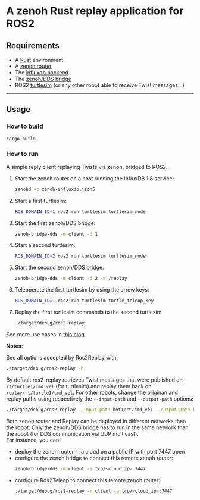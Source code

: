 # A zenoh Rust replay application for ROS2

## **Requirements**

 * A [Rust](https://rustup.rs/) environment
 * A [zenoh router](http://zenoh.io/docs/getting-started/quick-test/)
 * The [influxdb backend](https://github.com/eclipse-zenoh/zenoh-backend-influxdb/)
 * The [zenoh/DDS bridge](https://github.com/eclipse-zenoh/zenoh-plugin-dds#trying-it-out)
 * ROS2 [turtlesim](http://wiki.ros.org/turtlesim) (or any other robot able to receive Twist messages...)

-----
## **Usage**

### How to build

```bash
cargo build
```

### How to run

A simple reply client replaying Twists via zenoh, bridged to ROS2.

 1. Start the zenoh router on a host running the InfluxDB 1.8 service:
      ```bash
      zenohd -c zenoh-influxdb.json5
      ```
 2. Start a first turtlesim:
      ```bash
      ROS_DOMAIN_ID=1 ros2 run turtlesim turtlesim_node
      ```
 3. Start the first zenoh/DDS bridge:
      ```bash
      zenoh-bridge-dds -m client -d 1
      ```
 4. Start a second turtlesim:
      ```bash
      ROS_DOMAIN_ID=2 ros2 run turtlesim turtlesim_node
      ```
 5. Start the second zenoh/DDS bridge:
      ```bash
      zenoh-bridge-dds -m client -d 2 -s /replay
      ```
 6. Teleoperate the first turtlesim by using the arrow keys:
      ```bash
      ROS_DOMAIN_ID=1 ros2 run turtlesim turtle_teleop_key
      ```
 7. Replay the first turtlesim commands to the second turtlesim
      ```bash
      ./target/debug/ros2-replay
      ```

See more use cases in [this blog](https://zenoh.io/blog/2021-04-28-ros2-integration/).

**Notes**:

See all options accepted by Ros2Replay with:
  ```bash
  ./target/debug/ros2-replay -h
  ```

By default ros2-replay retrieves Twist messages that were published on `rt/turtle1/cmd_vel` (for turtlesim)
and replay them back on `replay/rt/turtle1/cmd_vel`.
For other robots, change the originan and replay paths using respectively the `--input-path` and `--output-path` options:
  ```bash
  ./target/debug/ros2-replay --input-path bot1/rt/cmd_vel --output-path bot2/rt/cmd_vel
  ```

Both zenoh router and Replay can be deployed in different networks than the robot. Only the zenoh/DDS bridge has to run in the same network than the robot (for DDS communication via UDP multicast).  
For instance, you can:
 * deploy the zenoh router in a cloud on a public IP with port 7447 open
 * configure the zenoh bridge to connect this remote zenoh router:
     ```bash
     zenoh-bridge-dds -m client -e tcp/<cloud_ip>:7447
     ```
 * configure Ros2Teleop to connect this remote zenoh router:
    ```bash
    ./target/debug/ros2-replay -m client -e tcp/<cloud_ip>:7447
    ```
